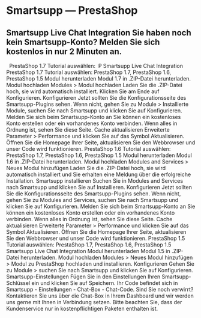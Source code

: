 # Smartsupp — PrestaShop
## Smartsupp Live Chat Integration Sie haben noch kein Smartsupp-Konto? Melden Sie sich kostenlos in nur 2 Minuten an.
  PrestaShop 1.7 Tutorial auswählen:  P
Smartsupp Live Chat Integration
PrestaShop 1.7
Tutorial auswählen: PrestaShop 1.7, PrestaShop 1.6, PrestaShop 1.5
Modul herunterladen
Modul 1.7 in .ZIP-Datei herunterladen. 
Modul hochladen
Modules > Modul hochladen 
Laden Sie die .ZIP-Datei hoch, sie wird automatisch installiert. Klicken Sie am Ende auf Konfigurieren.
Konfigurieren
Jetzt sollten Sie die Konfigurationsseite des Smartsupp-Plugins sehen. Wenn nicht, gehen Sie zu Module > Installierte Module, suchen Sie nach Smartsupp und klicken Sie auf Konfigurieren.
Melden Sie sich beim Smartsupp-Konto an
Sie können ein kostenloses Konto erstellen oder ein vorhandenes Konto verbinden.
Wenn alles in Ordnung ist, sehen Sie diese Seite.
Cache aktualisieren
Erweiterte Parameter > Performance und klicken Sie auf das Symbol Aktualisieren.
Öffnen Sie die Homepage Ihrer Seite, aktualisieren Sie den Webbrowser und unser Code wird funktionieren.
PrestaShop 1.6
Tutorial auswählen: PrestaShop 1.7, PrestaShop 1.6, PrestaShop 1.5
Modul herunterladen
Modul 1.6 in .ZIP-Datei herunterladen. 
Modul hochladen
Modules and Services > Neues Modul hinzufügen
Laden Sie die .ZIP-Datei hoch, sie wird automatisch installiert und Sie erhalten eine Meldung über die erfolgreiche Installation.
Smartsupp installieren
Suchen Sie in Modules and Services nach Smartsupp und klicken Sie auf Installieren.
Konfigurieren
Jetzt sollten Sie die Konfigurationsseite des Smartsupp-Plugins sehen. Wenn nicht, gehen Sie zu Modules and Services, suchen Sie nach Smartsupp und klicken Sie auf Konfigurieren.
Melden Sie sich beim Smartsupp-Konto an
Sie können ein kostenloses Konto erstellen oder ein vorhandenes Konto verbinden.
Wenn alles in Ordnung ist, sehen Sie diese Seite.
Cache aktualisieren
Erweiterte Parameter > Performance und klicken Sie auf das Symbol Aktualisieren.
Öffnen Sie die Homepage Ihrer Seite, aktualisieren Sie den Webbrowser und unser Code wird funktionieren.
PrestaShop 1.5
Tutorial auswählen: PrestaShop 1.7, PrestaShop 1.6, PrestaShop 1.5
Smartsupp Live Chat Integration
Modul herunterladen
Modul 1.5 in .ZIP-Datei herunterladen. 
Modul hochladen
Modules > Neues Modul hinzufügen > Modul zu PrestaShop hochladen und installieren.
Konfigurieren
Gehen Sie zu Module > suchen Sie nach Smartsupp und klicken Sie auf Konfigurieren.
Smartsupp-Einstellungen
Fügen Sie in den Einstellungen Ihren Smartsupp-Schlüssel ein und klicken Sie auf Speichern.
Ihr Code befindet sich in Smartsupp - Einstellungen - Chat-Box - Chat-Code.
Sind Sie noch verwirrt? Kontaktieren Sie uns über die Chat-Box in Ihrem Dashboard und wir werden uns gerne mit Ihnen in Verbindung setzen. Bitte beachten Sie, dass der Kundenservice nur in kostenpflichtigen Paketen enthalten ist.

